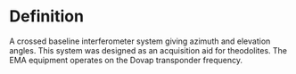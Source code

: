 # Definition

A crossed baseline interferometer system giving azimuth and elevation
angles. This system was designed as an acquisition aid for theodolites.
The EMA equipment operates on the Dovap transponder frequency.
